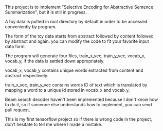 This project is to implement "Selective Encoding for Abstractive Sentence Summarization", but it is still in progress.

A toy data is putted in root directory by default in order to be accessed conveniently by program.

The form of the toy data starts from abstract followed by content followed by abstract and again. you can modify the code to fit your favorite input data form. 

The program will generate four files, train_x_vec, train_y_vec, vocab_x, vocab_y, if the data is settled down appropriately.

vocab_x, vocab_y contains unique words extracted from content and abstract respectively.

train_x_vec, train_y_vec contains words ID of text which is translated by mapping a word to a unique id stored in vocab_x and vocab_y.

Beam search decoder haven't been implemented because I don't know how to do it, so if someone else understands how to implement, you can send pull request.

This is my first tensorflow project so if there is wrong code in the project, don't hesitate to tell me where I made a mistake.



